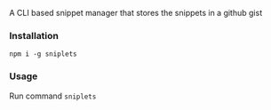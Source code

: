 A CLI based snippet manager that stores the snippets in a github gist

### Installation

`npm i -g sniplets`

### Usage

Run command `sniplets`
